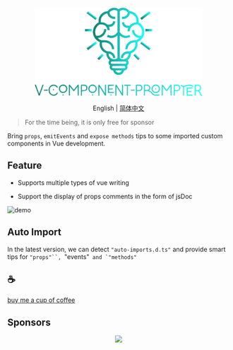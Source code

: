 <p align="center">
<img height="200" src="./assets/kv.png" alt="v component prompter">
</p>
<p align="center"> English | <a href="./README_zh.md">简体中文</a></p>

>For the time being, it is only free for sponsor

Bring `props`, `emitEvents` and `expose methods` tips to some imported custom components in Vue development.

## Feature

- Supports multiple types of vue writing

- Support the display of props comments in the form of jsDoc

![demo](/assets/demo.gif)

## Auto Import

In the latest version, we can detect `"auto-imports.d.ts"` and provide smart tips for `"props"``, `"events"`` and `"methods"``


## :coffee:

[buy me a cup of coffee](https://github.com/Simon-He95/sponsor)


## Sponsors

<p align="center">
  <a href="https://cdn.jsdelivr.net/gh/Simon-He95/sponsor/sponsors.svg">
    <img src="https://cdn.jsdelivr.net/gh/Simon-He95/sponsor/sponsors.png"/>
  </a>
</p>
